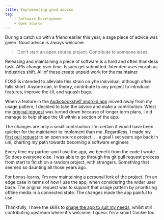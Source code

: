 ```yaml
---
title: Implementing good advice
tag:
    - Software Development
    - Open Source
---
```


During a catch up with a friend earlier this year, a sage piece of advice was given. Good advice is always welcome.

> Don't start an open source project. Contribute to someone elses.

Releasing and maintaining a piece of software is a hard and often thankless task. APIs change over time. Issues get submitted. Intended uses morph as industries shift. All of these create unpaid work for the maintainer.

FOSS is intended to alleviate this strain on yhe individual, although often falls short. Anyone can, in theory, contribute to any project to introduce features, improve the UI, and squash bugs. 

When a feature in the [Audiobookshelf android app](https://play.google.com/store/apps/details?id=com.audiobookshelf.app) moved away from my usage pattern, I decided to take the advice and make a contribution. Whist my [original request](https://github.com/advplyr/audiobookshelf-app/issues/954) was turned down because of longer term plans, I did manage to help shape the UI within a section of the app.

The changes are only a small contribution. I'm certain it would have been quicker for the maintainer to implement than me. Regardless, I made my [first pull request](https://github.com/advplyr/audiobookshelf-app/pull/967) to an open source project. . . a goal I set years ago back in uni, charting my path towards becoming a software engineer.

Every time my partner and I use the app, we benefit from the code I wrote. So does everyone else. I was able to go through the git pull request process from start to finish on a random project, with strangers. Something that seemed so daunting all those years ago.

For bonus learns, I'm now [maintaining a personal fork of the project](https://github.com/tonyedwardspz/audiobookshelf-app). I'm an edge case in terms of how I use the app, when considering the wider user base. The original request was to support that usage pattern by prioritising offline media in a connected state. The changes made the app painful to use.

Thankfully, I have the skills to [shape the app to suit my needs](https://github.com/tonyedwardspz/audiobookshelf-app/tree/te-personal-build), whilst still contributing upstream where it's welcome. I guess I'm a smart Cookie too.

